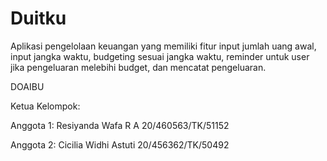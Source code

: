 # Duitku
Aplikasi pengelolaan keuangan yang memiliki fitur input jumlah uang awal, input jangka waktu, budgeting sesuai jangka waktu, reminder untuk user jika pengeluaran melebihi budget, dan mencatat pengeluaran.

DOAIBU

Ketua Kelompok:

Anggota 1: Resiyanda Wafa R A 20/460563/TK/51152

Anggota 2: Cicilia Widhi Astuti 20/456362/TK/50492 
